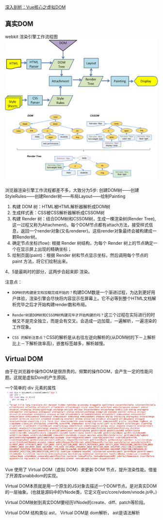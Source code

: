 
[深入剖析：Vue核心之虚拟DOM](https://juejin.im/post/5d36cc575188257aea108a74)


## 真实DOM
webkit 渲染引擎工作流程图
![](/img/render.png)
![](/img/render1.png)


浏览器渲染引擎工作流程都差不多，大致分为5步:
创建DOM树——创建StyleRules——创建Render树——布局Layout——绘制Painting

1. 构建 DOM 树：HTML被HTML解析器解析成DOM树
2. 生成样式表：CSS被CSS解析器解析成CSSOM树
3. 构建 Render 树：结合DOM树和CSSOM树，生成一棵渲染树(Render Tree),这一过程又称为Attachment)。每个DOM节点都有attach方法，接受样式信息，返回一个render对象(又名renderer)。这些render对象最终会被构建成一颗Render树。
4. 确定节点坐标(flow): 根据 Render 树结构，为每个 Render 树上的节点确定一个在显示屏上出现的精确坐标；
5. 绘制页面(paint)：根据 Render 树和节点显示坐标，然后调用每个节点的 paint 方法，将它们绘制出来。

4、5是最耗时的部分，这两步合起来即 渲染。

注意点：

* `DOM树的构建是文档加载完成开始的？`构建DOM数是一个渐进过程，为达到更好用户体验，渲染引擎会尽快将内容显示在屏幕上。它不必等到整个HTML文档解析完毕之后才开始构建render数和布局。

* `Render树是DOM树和CSSOM树构建完毕才开始构建的吗？`这三个过程在实际进行的时候又不是完全独立，而是会有交叉。会造成一边加载，一遍解析，一遍渲染的工作现象。

* `CSS 的解析注意点？`CSS的解析是从右往左逆向解析的(从DOM树的下－上解析比上－下解析效率高)，嵌套标签越多，解析越慢。



## Virtual DOM

由于在浏览器中操作DOM是很昂贵的。频繁的操作DOM，会产生一定的性能问题。这就是虚拟Dom的产生原因。

一个简单的 div 元素的属性
![](/img/Vue/divdom.png)

Vue 使用了 Virtual DOM（虚拟 DOM）来更新 DOM 节点，提升渲染性能。借鉴了开源库snabbdom的实现。


Virtual DOM本质就是用一个原生的JS对象去描述一个DOM节点。是对真实DOM的一层抽象。(也就是源码中的VNode类，它定义在src/core/vdom/vnode.js中。)

Virtual DOM映射到真实DOM要经历VNode的create、diff、patch等阶段。

Virtual DOM 结构类似 ast，
Virtual DOM是 dom解析， ast是语法解析

